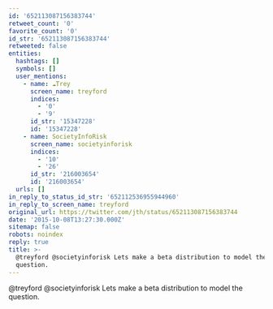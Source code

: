```yaml
---
id: '652113087156383744'
retweet_count: '0'
favorite_count: '0'
id_str: '652113087156383744'
retweeted: false
entities:
  hashtags: []
  symbols: []
  user_mentions:
    - name: ☁️Trey
      screen_name: treyford
      indices:
        - '0'
        - '9'
      id_str: '15347228'
      id: '15347228'
    - name: SocietyInfoRisk
      screen_name: societyinforisk
      indices:
        - '10'
        - '26'
      id_str: '216003654'
      id: '216003654'
  urls: []
in_reply_to_status_id_str: '652112536955944960'
in_reply_to_screen_name: treyford
original_url: https://twitter.com/jth/status/652113087156383744
date: '2015-10-08T13:27:30.000Z'
sitemap: false
robots: noindex
reply: true
title: >-
  @treyford @societyinforisk Lets make a beta distribution to model the
  question.
---
```


@treyford @societyinforisk Lets make a beta distribution to model the question.
